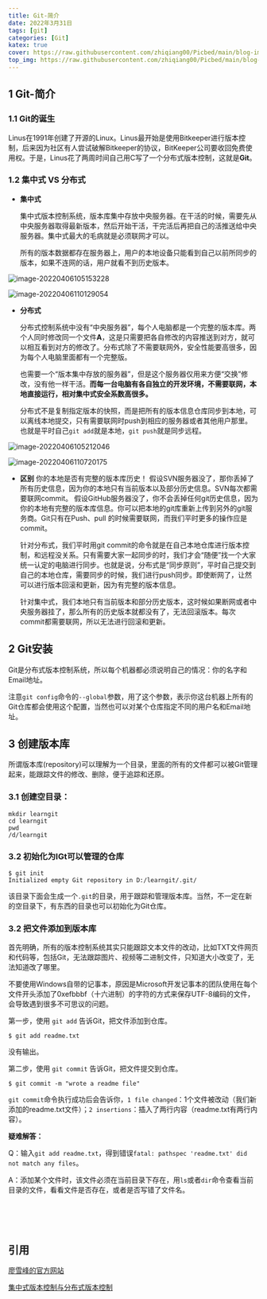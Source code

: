 ```yaml
---
title: Git-简介
date: 2022年3月31日
tags: [git]
categories: [Git]
katex: true
cover: https://raw.githubusercontent.com/zhiqiang00/Picbed/main/blog-images/2022/03/31/75c3fd05a3a3a095f6aa8a79d0720676-image-20220331174845354-4f3399.png
top_img: https://raw.githubusercontent.com/zhiqiang00/Picbed/main/blog-images/2022/03/20/9d2244833e878e2169062087c9ab0874-wallhaven-g72p87-af7e51.jpg
---
```

## 1 Git-简介

### 1.1 Git的诞生

Linus在1991年创建了开源的Linux。Linus最开始是使用Bitkeeper进行版本控制，后来因为社区有人尝试破解Bitkeeper的协议，BitKeeper公司要收回免费使用权。于是，Linus花了两周时间自己用C写了一个分布式版本控制，这就是**Git**。

### 1.2 集中式 VS 分布式

- **集中式**

  集中式版本控制系统，版本库集中存放中央服务器。在干活的时候，需要先从中央服务器取得最新版本，然后开始干活，干完活后再把自己的活推送给中央服务器。集中式最大的毛病就是必须联网才可以。

  所有的版本数据都存在服务器上，用户的本地设备只能看到自己以前所同步的版本，如果不连网的话，用户就看不到历史版本。

![image-20220406105153228](https://raw.githubusercontent.com/zhiqiang00/Picbed/main/blog-images/2022/04/06/ac5b0c9152a30aef52c1871194cd4b05-image-20220406105153228-506b89.png)

![image-20220406110129054](https://raw.githubusercontent.com/zhiqiang00/Picbed/main/blog-images/2022/04/06/0f73c49a3f69289c7b533a878f646804-image-20220406110129054-a85b48.png)

- **分布式**

  分布式控制系统中没有“中央服务器”，每个人电脑都是一个完整的版本库。两个人同时修改同一个文件**A**，这是只需要把各自修改的内容推送到对方，就可以相互看到对方的修改了。分布式除了不需要联网外，安全性能要高很多，因为每个人电脑里面都有一个完整版。

  也需要一个“版本集中存放的服务器”，但是这个服务器仅用来方便“交换”修改，没有他一样干活。**而每一台电脑有各自独立的开发环境，不需要联网，本地直接运行，相对集中式安全系数高很多。**

  分布式不是复制指定版本的快照，而是把所有的版本信息仓库同步到本地，可以离线本地提交，只有需要联网时push到相应的服务器或者其他用户那里。也就是平时自己`git add`就是本地，`git push`就是同步远程。

![image-20220406105212046](https://raw.githubusercontent.com/zhiqiang00/Picbed/main/blog-images/2022/04/06/04f91ae7fa2ddf9fe585217bcd1212f2-image-20220406105212046-23c76b.png)

![image-20220406110720175](https://raw.githubusercontent.com/zhiqiang00/Picbed/main/blog-images/2022/04/06/b443a8cfaae5c9f9c308b3149e24611b-image-20220406110720175-db0c3d.png)



- **区别**
  你的本地是否有完整的版本库历史！
  假设SVN服务器没了，那你丢掉了所有历史信息，因为你的本地只有当前版本以及部分历史信息。SVN每次都需要联网commit。
  假设GitHub服务器没了，你不会丢掉任何git历史信息，因为你的本地有完整的版本库信息。你可以把本地的git库重新上传到另外的git服务商。Git只有在Push、pull 的时候需要联网，而我们平时更多的操作应是commit。

  针对分布式，我们平时用git commit的命令就是在自己本地仓库进行版本控制，和远程没关系。只有需要大家一起同步的时，我们才会“随便”找一个大家统一认定的电脑进行同步。也就是说，分布式是“同步原则”，平时自己提交到自己的本地仓库，需要同步的时候，我们进行push同步。即使断网了，让然可以进行版本回滚和更新，因为有完整的版本信息。

  针对集中式，我们本地只有当前版本和部分历史版本，这时候如果断网或者中央服务器挂了，那么所有的历史版本就都没有了，无法回滚版本。每次commit都需要联网，所以无法进行回滚和更新。



## 2 Git安装

Git是分布式版本控制系统，所以每个机器都必须说明自己的情况：你的名字和Email地址。

注意`git config`命令的`--global`参数，用了这个参数，表示你这台机器上所有的Git仓库都会使用这个配置，当然也可以对某个仓库指定不同的用户名和Email地址。

## 3 创建版本库

所谓版本库(repository)可以理解为一个目录，里面的所有的文件都可以被Git管理起来，能跟踪文件的修改、删除，便于追踪和还原。

### 3.1 创建空目录：

```
mkdir learngit
cd learngit
pwd
/d/learngit
```

### 3.2 初始化为IGt可以管理的仓库

```
$ git init
Initialized empty Git repository in D:/learngit/.git/
```

该目录下面会生成一个`.git`的目录，用于跟踪和管理版本库。当然，不一定在新的空目录下，有东西的目录也可以初始化为Git仓库。

### 3.2 把文件添加到版本库

首先明确，所有的版本控制系统其实只能跟踪文本文件的改动，比如TXT文件网页和代码等，包括Git，无法跟踪图片、视频等二进制文件，只知道大小改变了，无法知道改了哪里。

不要使用Windows自带的记事本，原因是Microsoft开发记事本的团队使用在每个文件开头添加了0xefbbbf（十六进制）的字符的方式来保存UTF-8编码的文件，会导致遇到很多不可思议的问题。

第一步，使用 `git add` 告诉Git，把文件添加到仓库。

```
$ git add readme.txt
```

没有输出。

第二步，使用 `git commit` 告诉Git，把文件提交到仓库。

```
$ git commit -m "wrote a readme file"
```

`git commit`命令执行成功后会告诉你，`1 file changed`：1个文件被改动（我们新添加的readme.txt文件）；`2 insertions`：插入了两行内容（readme.txt有两行内容）。



**疑难解答：**

Q：输入`git add readme.txt`，得到错误`fatal: pathspec 'readme.txt' did not match any files`。

A：添加某个文件时，该文件必须在当前目录下存在，用`ls`或者`dir`命令查看当前目录的文件，看看文件是否存在，或者是否写错了文件名。

<br/><br/><br/>

## 引用

[廖雪峰的官方网站](https://www.liaoxuefeng.com/wiki/896043488029600/896202780297248)

[集中式版本控制与分布式版本控制](https://blog.csdn.net/sjt19910311/article/details/83685420?utm_medium=distribute.pc_relevant.none-task-blog-2~default~baidujs_baidulandingword~default-1.pc_relevant_paycolumn_v3&spm=1001.2101.3001.4242.2&utm_relevant_index=4)